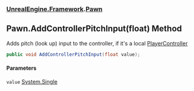 ### [UnrealEngine.Framework](UnrealEngine_Framework.md 'UnrealEngine.Framework').[Pawn](Pawn.md 'UnrealEngine.Framework.Pawn')
## Pawn.AddControllerPitchInput(float) Method
Adds pitch (look up) input to the controller, if it's a local [PlayerController](PlayerController.md 'UnrealEngine.Framework.PlayerController')
```csharp
public void AddControllerPitchInput(float value);
```
#### Parameters
<a name='UnrealEngine_Framework_Pawn_AddControllerPitchInput(float)_value'></a>
`value` [System.Single](https://docs.microsoft.com/en-us/dotnet/api/System.Single 'System.Single')  
  

